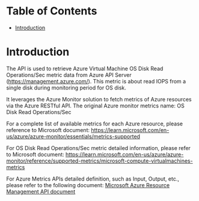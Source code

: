 # Table of Contents
- [Introduction](#introduction)


# Introduction <a name="introduction"></a>
The API is used to retrieve Azure Virtual Machine OS Disk Read Operations/Sec metric data from Azure API Server (https://management.azure.com/). This metric is about read IOPS from a single disk during monitoring period for OS disk.



It leverages the Azure Monitor solution to fetch metrics of Azure resources via the Azure RESTful API. The original Azure monitor metrics name: OS Disk Read Operations/Sec



For a complete list of available metrics for each Azure resource, please reference to Microsoft document: https://learn.microsoft.com/en-us/azure/azure-monitor/essentials/metrics-supported 

For OS Disk Read Operations/Sec metric detailed information, please refer to Microsoft document: https://learn.microsoft.com/en-us/azure/azure-monitor/reference/supported-metrics/microsoft-compute-virtualmachines-metrics

For Azure Metrics APIs detailed definition, such as Input, Output, etc., please refer to the following document:
[Microsoft Azure Resource Management API document](https://learn.microsoft.com/en-us/rest/api/monitor/metrics/list?view=rest-monitor-2023-10-01&tabs=HTTP)

